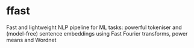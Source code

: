 # ffast
Fast and lightweight NLP pipeline for ML tasks: powerful tokeniser and (model-free) sentence embeddings using Fast Fourier transforms, power means and Wordnet
